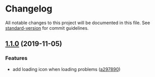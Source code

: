 # Changelog

All notable changes to this project will be documented in this file. See [standard-version](https://github.com/conventional-changelog/standard-version) for commit guidelines.

## [1.1.0](https://github.com/LoicViennois/Project-Euler-Solver/compare/v1.0.0...v1.1.0) (2019-11-05)


### Features

* add loading icon when loading problems ([a297890](https://github.com/LoicViennois/Project-Euler-Solver/commit/a2978906764ad45a129c39ca0ce898ebefa25680))
